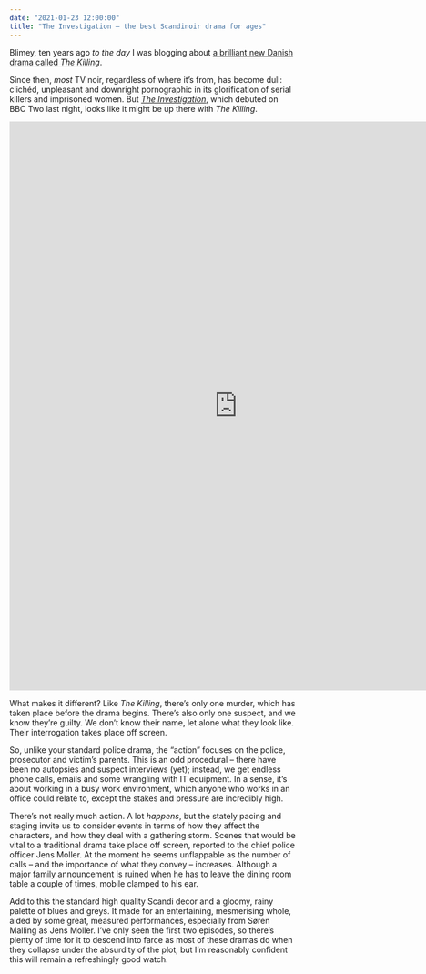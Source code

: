 ```yaml
---
date: "2021-01-23 12:00:00"
title: "The Investigation – the best Scandinoir drama for ages"
---
```



Blimey, ten years ago _to the day_ I was blogging about [a brilliant new Danish drama called <cite>The Killing</cite>](/paternoster/posts/the-killing-forbrydelsen/).

Since then, _most_ TV noir, regardless of where it’s from, has become dull: clichéd, unpleasant and downright pornographic in its glorification of serial killers and imprisoned women. But [<cite>The Investigation</cite>](https://www.bbc.co.uk/iplayer/episodes/p09343kb/the-investigation), which debuted on BBC Two last night, looks like it might be up there with <cite>The Killing</cite>.

<div class="constrain"><iframe width="800" height="1000" frameborder="0" src="https://www.bbc.co.uk/programmes/p093bltn/player"></iframe></div>

What makes it different? Like <cite>The Killing</cite>, there’s only one murder, which has taken place before the drama begins. There’s also only one suspect, and we know they’re guilty. We don’t know their name, let alone what they look like. Their interrogation takes place off screen.

So, unlike your standard police drama, the “action” focuses on the police, prosecutor and victim’s parents. This is an odd procedural – there have been no autopsies and suspect interviews (yet); instead, we get endless phone calls, emails and some wrangling with IT equipment. In a sense, it’s about working in a busy work environment, which anyone who works in an office could relate to, except the stakes and pressure are incredibly high.

There’s not really much action. A lot _happens_, but the stately pacing and staging invite us to consider events in terms of how they affect the characters, and how they deal with a gathering storm. Scenes that would be vital to a traditional drama take place off screen, reported to the chief police officer Jens Moller. At the moment he seems unflappable as the number of calls – and the importance of what they convey – increases. Although a major family announcement is ruined when he has to leave the dining room table a couple of times, mobile clamped to his ear.

Add to this the standard high quality Scandi decor and a gloomy, rainy palette of blues and greys. It made for an entertaining, mesmerising whole, aided by some great, measured performances, especially from Søren Malling as Jens Moller. I’ve only seen the first two episodes, so there’s plenty of time for it to descend into farce as most of these dramas do when they collapse under the absurdity of the plot, but I’m reasonably confident this will remain a refreshingly good watch.
